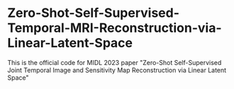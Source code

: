 # Zero-Shot-Self-Supervised-Temporal-MRI-Reconstruction-via-Linear-Latent-Space
This is the official code for MIDL 2023 paper "Zero-Shot Self-Supervised Joint Temporal Image and Sensitivity Map Reconstruction via Linear Latent Space"
